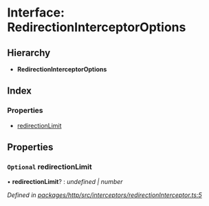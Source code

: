 # Interface: RedirectionInterceptorOptions

## Hierarchy

* **RedirectionInterceptorOptions**

## Index

### Properties

* [redirectionLimit](redirectioninterceptoroptions.md#optional-redirectionlimit)

## Properties

### `Optional` redirectionLimit

• **redirectionLimit**? : *undefined | number*

*Defined in [packages/http/src/interceptors/redirectionInterceptor.ts:5](https://github.com/headline-1/coolio/blob/420fd1d/packages/http/src/interceptors/redirectionInterceptor.ts#L5)*
